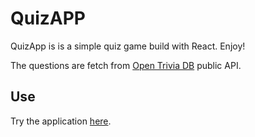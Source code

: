 # QuizAPP
QuizApp is is a simple quiz game build with React. Enjoy!

The questions are fetch from [Open Trivia DB](https://opentdb.com/) public API.

## Use
Try the application [here](https://ducthang-vu.github.io/quizApp/).